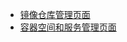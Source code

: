 * [镜像仓库管理页面](/guide/imagesRepositoryPage.md)
* [容器空间和服务管理页面](/guide/dockerStackAndServicePage.md)



